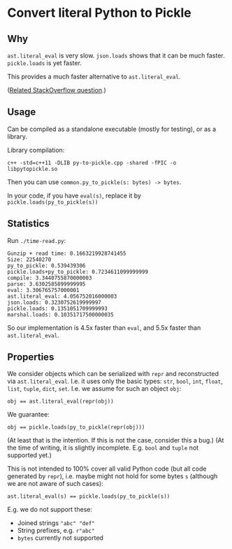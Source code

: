 # Convert literal Python to Pickle

## Why

`ast.literal_eval` is very slow.
`json.loads` shows that it can be much faster.
`pickle.loads` is yet faster.

This provides a much faster alternative to `ast.literal_eval`.

([Related StackOverflow question](https://stackoverflow.com/questions/66480073/fastest-implementation-of-ast-literal-eval).)

## Usage

Can be compiled as a standalone executable (mostly for testing), or as a library.

Library compilation:

    c++ -std=c++11 -DLIB py-to-pickle.cpp -shared -fPIC -o libpytopickle.so

Then you can use `common.py_to_pickle(s: bytes) -> bytes`.

In your code, if you have `eval(s)`, replace it by `pickle.loads(py_to_pickle(s))`

## Statistics

Run `./time-read.py`:

```
Gunzip + read time: 0.1663219928741455
Size: 22540270
py_to_pickle: 0.539439306
pickle.loads+py_to_pickle: 0.7234611099999999
compile: 3.3440755870000003
parse: 3.6302585899999995
eval: 3.306765757000001
ast.literal_eval: 4.056752016000003
json.loads: 0.3230752619999997
pickle.loads: 0.1351051709999993
marshal.loads: 0.10351717500000035
```

So our implementation is 4.5x faster than `eval`,
and 5.5x faster than `ast.literal_eval`.

## Properties

We consider objects which can be serialized with `repr`
and reconstructed via `ast.literal_eval`.
I.e. it uses only the basic types: `str`, `bool`, `int`, `float`, `list`, `tuple`, `dict`, `set`.
I.e. we assume for such an object `obj`:

    obj == ast.literal_eval(repr(obj))

We guarantee:

    obj == pickle.loads(py_to_pickle(repr(obj)))

(At least that is the intention. If this is not the case, consider this a bug.)
(At the time of writing, it is slightly incomplete. E.g. `bool` and `tuple` not supported yet.)

This is not intended to 100% cover all valid Python code
(but all code generated by `repr`),
i.e. maybe might not hold for some bytes `s`
(although we are not aware of such cases):

    ast.literal_eval(s) == pickle.loads(py_to_pickle(s))

E.g. we do not support these:

* Joined strings `"abc" "def"`
* String prefixes, e.g. `r"abc"`
* `bytes` currently not supported
